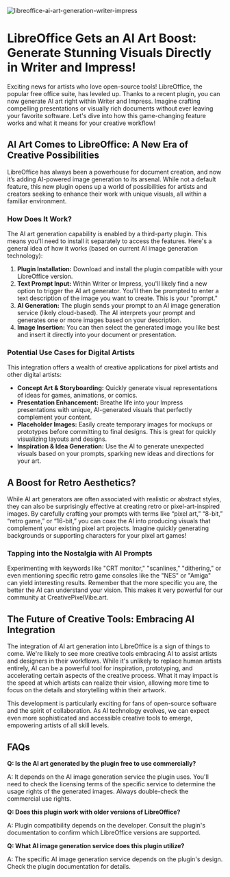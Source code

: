 ![libreoffice-ai-art-generation-writer-impress](https://images.pexels.com/photos/17484975/pexels-photo-17484975.png?auto=compress&cs=tinysrgb&fit=crop&h=627&w=1200)

# LibreOffice Gets an AI Art Boost: Generate Stunning Visuals Directly in Writer and Impress!

Exciting news for artists who love open-source tools! LibreOffice, the popular free office suite, has leveled up. Thanks to a recent plugin, you can now generate AI art right within Writer and Impress. Imagine crafting compelling presentations or visually rich documents without ever leaving your favorite software. Let's dive into how this game-changing feature works and what it means for your creative workflow!

## AI Art Comes to LibreOffice: A New Era of Creative Possibilities

LibreOffice has always been a powerhouse for document creation, and now it’s adding AI-powered image generation to its arsenal. While not a default feature, this new plugin opens up a world of possibilities for artists and creators seeking to enhance their work with unique visuals, all within a familiar environment.

### How Does It Work?

The AI art generation capability is enabled by a third-party plugin. This means you'll need to install it separately to access the features. Here's a general idea of how it works (based on current AI image generation technology):

1.  **Plugin Installation:** Download and install the plugin compatible with your LibreOffice version.
2.  **Text Prompt Input:** Within Writer or Impress, you'll likely find a new option to trigger the AI art generator. You'll then be prompted to enter a text description of the image you want to create. This is your "prompt."
3.  **AI Generation:** The plugin sends your prompt to an AI image generation service (likely cloud-based). The AI interprets your prompt and generates one or more images based on your description.
4.  **Image Insertion:** You can then select the generated image you like best and insert it directly into your document or presentation.

### Potential Use Cases for Digital Artists

This integration offers a wealth of creative applications for pixel artists and other digital artists:

*   **Concept Art & Storyboarding:** Quickly generate visual representations of ideas for games, animations, or comics.
*   **Presentation Enhancement:** Breathe life into your Impress presentations with unique, AI-generated visuals that perfectly complement your content.
*   **Placeholder Images:** Easily create temporary images for mockups or prototypes before committing to final designs. This is great for quickly visualizing layouts and designs.
*   **Inspiration & Idea Generation:** Use the AI to generate unexpected visuals based on your prompts, sparking new ideas and directions for your art.

## A Boost for Retro Aesthetics?

While AI art generators are often associated with realistic or abstract styles, they can also be surprisingly effective at creating retro or pixel-art-inspired images. By carefully crafting your prompts with terms like “pixel art,” “8-bit,” “retro game,” or “16-bit,” you can coax the AI into producing visuals that complement your existing pixel art projects. Imagine quickly generating backgrounds or supporting characters for your pixel art games!

### Tapping into the Nostalgia with AI Prompts

Experimenting with keywords like "CRT monitor," "scanlines," "dithering," or even mentioning specific retro game consoles like the "NES" or "Amiga" can yield interesting results. Remember that the more specific you are, the better the AI can understand your vision. This makes it very powerful for our community at CreativePixelVibe.art.

## The Future of Creative Tools: Embracing AI Integration

The integration of AI art generation into LibreOffice is a sign of things to come. We're likely to see more creative tools embracing AI to assist artists and designers in their workflows. While it's unlikely to replace human artists entirely, AI can be a powerful tool for inspiration, prototyping, and accelerating certain aspects of the creative process. What it may impact is the speed at which artists can realize their vision, allowing more time to focus on the details and storytelling within their artwork.

This development is particularly exciting for fans of open-source software and the spirit of collaboration. As AI technology evolves, we can expect even more sophisticated and accessible creative tools to emerge, empowering artists of all skill levels.

## FAQs

**Q: Is the AI art generated by the plugin free to use commercially?**

A: It depends on the AI image generation service the plugin uses. You'll need to check the licensing terms of the specific service to determine the usage rights of the generated images. Always double-check the commercial use rights. 

**Q: Does this plugin work with older versions of LibreOffice?**

A: Plugin compatibility depends on the developer. Consult the plugin's documentation to confirm which LibreOffice versions are supported.

**Q: What AI image generation service does this plugin utilize?**

A: The specific AI image generation service depends on the plugin's design. Check the plugin documentation for details.
